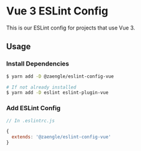 # Vue 3 ESLint Config

This is our ESLint config for projects that use Vue 3.

## Usage

### Install Dependencies

```bash
$ yarn add -D @zaengle/eslint-config-vue

# If not already installed
$ yarn add -D eslint eslint-plugin-vue
```

### Add ESLint Config

```js
// In .eslintrc.js

{
  extends: '@zaengle/eslint-config-vue'
}
```
